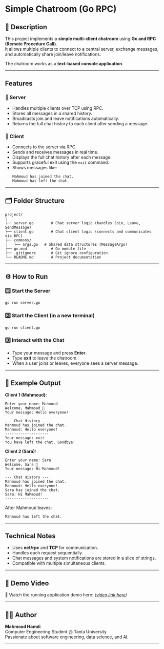 # Simple Chatroom (Go RPC)

## 📖 Description
This project implements a **simple multi-client chatroom** using **Go and RPC (Remote Procedure Call)**.  
It allows multiple clients to connect to a central server, exchange messages, and automatically share join/leave notifications.

The chatroom works as a **text-based console application**.

---

## Features

### 🧠 Server
- Handles multiple clients over TCP using RPC.
- Stores all messages in a shared history.
- Broadcasts join and leave notifications automatically.
- Returns the full chat history to each client after sending a message.

### 💬 Client
- Connects to the server via RPC.
- Sends and receives messages in real time.
- Displays the full chat history after each message.
- Supports graceful exit using the `exit` command.
- Shows messages like:
  ```
  Mahmoud has joined the chat.
  Mahmoud has left the chat.
  ```

---

## 🗂️ Folder Structure
```
project/
│
├── server.go        # Chat server logic (handles Join, Leave, SendMessage)
├── client.go        # Chat client logic (connects and communicates via RPC)
├── commons/
│   └── args.go   # Shared data structures (MessageArgs)
├── go.mod           # Go module file
├── .gitignore       # Git ignore configuration
└── README.md        # Project documentation
```

---

## ⚙️ How to Run

### 1️⃣ Start the Server
```bash
go run server.go
```

### 2️⃣ Start the Client (in a new terminal)
```bash
go run client.go
```

### 3️⃣ Interact with the Chat
- Type your message and press **Enter**.
- Type **exit** to leave the chatroom.
- When a user joins or leaves, everyone sees a server message.

---

## 🧩 Example Output

**Client 1 (Mahmoud):**
```
Enter your name: Mahmoud
Welcome, Mahmoud 👋
Your message: Hello everyone!

--- Chat History ---
Mahmoud has joined the chat.
Mahmoud: Hello everyone!
--------------------
Your message: exit
You have left the chat. Goodbye!
```

**Client 2 (Sara):**
```
Enter your name: Sara
Welcome, Sara 👋
Your message: Hi Mahmoud!

--- Chat History ---
Mahmoud has joined the chat.
Mahmoud: Hello everyone!
Sara has joined the chat.
Sara: Hi Mahmoud!
--------------------
```

After Mahmoud leaves:
```
Mahmoud has left the chat.
```

---

## Technical Notes
- Uses **net/rpc** and **TCP** for communication.
- Handles each request sequentially.
- Chat messages and system notifications are stored in a slice of strings.
- Compatible with multiple simultaneous clients.

---

## 🎥 Demo Video
🔗 Watch the running application demo here: *([video link here](https://drive.google.com/file/d/1J20QXFc4HrKfLxk7Yg01Jix3WCX6hF42/view?usp=drive_link))*

---

## 👨‍💻 Author
**Mahmoud Hamdi**  
Computer Engineering Student @ Tanta University  
Passionate about software engineering, data science, and AI.

---

